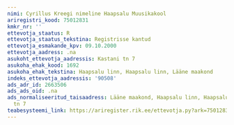 ```yaml
---
nimi: Cyrillus Kreegi nimeline Haapsalu Muusikakool
ariregistri_kood: 75012831
kmkr_nr: ''
ettevotja_staatus: R
ettevotja_staatus_tekstina: Registrisse kantud
ettevotja_esmakande_kpv: 09.10.2000
ettevotja_aadress: .na
asukoht_ettevotja_aadressis: Kastani tn 7
asukoha_ehak_kood: 1692
asukoha_ehak_tekstina: Haapsalu linn, Haapsalu linn, Lääne maakond
indeks_ettevotja_aadressis: '90508'
ads_adr_id: 2663506
ads_ads_oid: .na
ads_normaliseeritud_taisaadress: Lääne maakond, Haapsalu linn, Haapsalu linn, Kastani
  tn 7
teabesysteemi_link: https://ariregister.rik.ee/ettevotja.py?ark=75012831&ref=rekvisiidid
---
```

